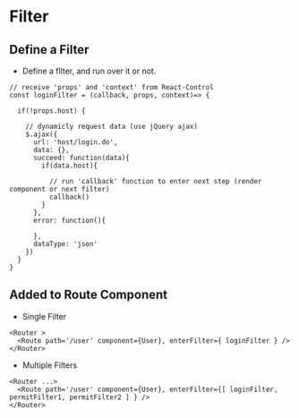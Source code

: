 # Filter
## Define a Filter
* Define a fllter, and run over it or not.
```
// receive 'props' and 'context' from React-Control
const loginFilter = (callback, props, context)=> {
  
  if(!props.host) {

    // dynamicly request data (use jQuery ajax)
    $.ajax({
      url: 'host/login.do',
      data: {},
      succeed: function(data){
        if(data.host){

          // run 'callback' function to enter next step (render component or next filter)
          callback()            
        }
      },
      error: function(){

      },
      dataType: 'json'
    })
  }
}
```
## Added to Route Component
* Single Filter
```
<Router >
  <Route path='/user' component={User}, enterFilter={ loginFilter } />
</Router>
```
* Multiple Filters
```
<Router ...>
  <Route path='/user' component={User}, enterFilter={[ loginFilter, permitFilter1, permitFilter2 ] } />
</Router>
```
